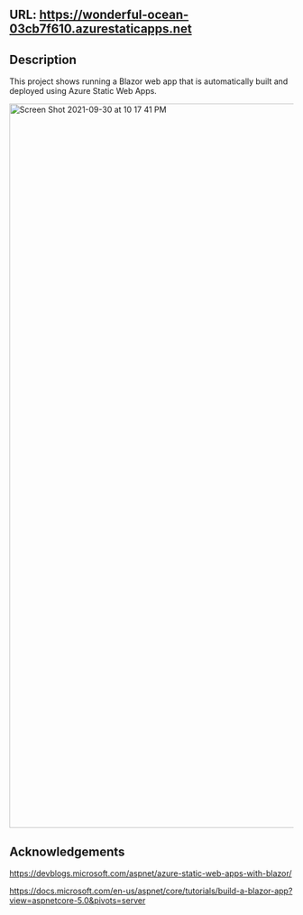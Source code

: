 ## URL: https://wonderful-ocean-03cb7f610.azurestaticapps.net

## Description
This project shows running a Blazor web app that is automatically built and deployed using Azure Static Web Apps.

<img width="1283" alt="Screen Shot 2021-09-30 at 10 17 41 PM" src="https://user-images.githubusercontent.com/68759170/135557275-112da033-6451-455b-8ef4-5bcb7c5d367f.png">

## Acknowledgements
https://devblogs.microsoft.com/aspnet/azure-static-web-apps-with-blazor/

https://docs.microsoft.com/en-us/aspnet/core/tutorials/build-a-blazor-app?view=aspnetcore-5.0&pivots=server

